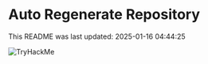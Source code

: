 # Auto Regenerate Repository

This README was last updated: 2025-01-16 04:44:25

 ![TryHackMe](https://tryhackme.com/badge/533634)
